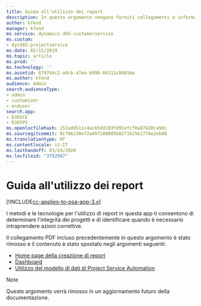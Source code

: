 ```yaml
---
title: Guida all'utilizzo dei report
description: In questo argomento vengono forniti collegamenti a informazioni sull'utilizzo di report.
author: kfend
manager: kfend
ms.service: dynamics-365-customerservice
ms.custom:
- dyn365-projectservice
ms.date: 02/11/2019
ms.topic: article
ms.prod: ''
ms.technology: ''
ms.assetid: 6797d4c2-a9cb-47ea-b99b-66311c86016e
ms.author: kfend
audience: Admin
search.audienceType:
- admin
- customizer
- enduser
search.app:
- D365CE
- D365PS
ms.openlocfilehash: 153add511c4ac65dd183fd91efcf0a87820ca9dc
ms.sourcegitcommit: 8c786230ef2a497280885b827162561776e2eb00
ms.translationtype: HT
ms.contentlocale: it-IT
ms.lasthandoff: 03/24/2020
ms.locfileid: "3752567"
---
```

# <a name="reporting-guide"></a>Guida all'utilizzo dei report

[!INCLUDE[cc-applies-to-psa-app-3.x](../../includes/cc-applies-to-psa-app-3x.md)]

I metodi e le tecnologie per l'utilizzo di report in questa app ti consentono di determinare l'integrità dei progetti e di identificare quando è necessario intraprendere azioni correttive. 

Il collegamento PDF incluso precedentemente in questo argomento è stato rimosso e il contenuto è stato spostato negli argomenti seguenti:

- [Home page della creazione di report](../reports-reporting-dynamics-365-project-service.md)
- [Dashboard](../reports-dashboards.md)
- [Utilizzo del modello di dati di Project Service Automation](../reports-working-project-service-data-model.md)

> [!NOTE]
> Questo argomento verrà rimosso in un aggiornamento futuro della documentazione. 
